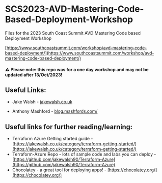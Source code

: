 # SCS2023-AVD-Mastering-Code-Based-Deployment-Workshop
Files for the 2023 South Coast Summit AVD Mastering Code based Deployment Workshop

[https://www.southcoastsummit.com/workshop/avd-mastering-code-based-deployment/](https://www.southcoastsummit.com/workshop/avd-mastering-code-based-deployment/)

#### ⚠ Please note: this repo was for a one day workshop and may not be updated after 13/Oct/2023!

## Useful Links:

 -  Jake Walsh - [jakewalsh.co.uk](https://jakewalsh.co.uk)

 -  Anthony Mashford - [blog.mashfords.com/](https://blog.mashfords.com/)

## Useful links for further reading/learning:

   - Terraform Azure Getting started guide - [https://jakewalsh.co.uk/category/terraform-getting-started/](https://jakewalsh.co.uk/category/terraform-getting-started/)
   - Terraform-Azure Repo - lots of sample code and labs you can deploy - [https://github.com/jakewalsh90/Terraform-Azure](https://github.com/jakewalsh90/Terraform-Azure)
   - Chocolatey - a great tool for deploying apps! - [https://chocolatey.org/](https://chocolatey.org/)
